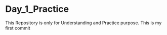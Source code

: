 # Day_1_Practice
This Repository is only for Understanding and Practice purpose.
This is my first commit
